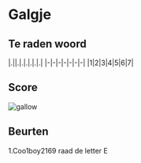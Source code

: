 # Galgje

## Te raden woord

|.||.|.|.|.|.|.|
|-|-|-|-|-|-|-|
|1|2|3|4|5|6|7|

## Score
![gallow](./images/1.png)

## Beurten
1.Coo1boy2169 raad de letter E
